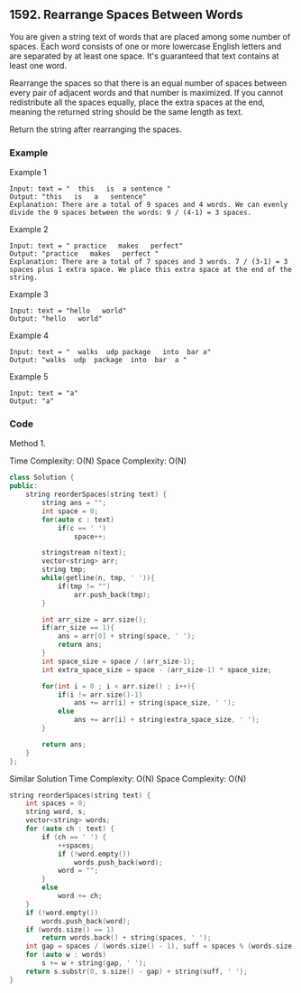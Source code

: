 ## 1592. Rearrange Spaces Between Words

You are given a string text of words that are placed among some number of spaces. Each word consists of one or more lowercase English letters and are separated by at least one space. It's guaranteed that text contains at least one word.

Rearrange the spaces so that there is an equal number of spaces between every pair of adjacent words and that number is maximized. If you cannot redistribute all the spaces equally, place the extra spaces at the end, meaning the returned string should be the same length as text.

Return the string after rearranging the spaces.

### Example
Example 1
```
Input: text = "  this   is  a sentence "
Output: "this   is   a   sentence"
Explanation: There are a total of 9 spaces and 4 words. We can evenly divide the 9 spaces between the words: 9 / (4-1) = 3 spaces.
```

Example 2
```
Input: text = " practice   makes   perfect"
Output: "practice   makes   perfect "
Explanation: There are a total of 7 spaces and 3 words. 7 / (3-1) = 3 spaces plus 1 extra space. We place this extra space at the end of the string.
```

Example 3
```
Input: text = "hello   world"
Output: "hello   world"
```

Example 4
```
Input: text = "  walks  udp package   into  bar a"
Output: "walks  udp  package  into  bar  a "
```

Example 5
```
Input: text = "a"
Output: "a"
```

### Code
Method 1.

Time Complexity: O(N)
Space Complexity: O(N)


```c++
class Solution {
public:
    string reorderSpaces(string text) {
        string ans = "";
        int space = 0;
        for(auto c : text)
            if(c == ' ')
                space++;

        stringstream n(text);
        vector<string> arr;
        string tmp;
        while(getline(n, tmp, ' ')){
            if(tmp != "")
                arr.push_back(tmp);
        }

        int arr_size = arr.size();
        if(arr_size == 1){
            ans = arr[0] + string(space, ' ');
            return ans;
        }
        int space_size = space / (arr_size-1);
        int extra_space_size = space - (arr_size-1) * space_size;

        for(int i = 0 ; i < arr.size() ; i++){
            if(i != arr.size()-1)
                ans += arr[i] + string(space_size, ' ');
            else
                ans += arr[i] + string(extra_space_size, ' ');
        }

        return ans;
    }
};
```

Similar Solution
Time Complexity: O(N)
Space Complexity: O(N)

```c++
string reorderSpaces(string text) {
    int spaces = 0;
    string word, s;
    vector<string> words;
    for (auto ch : text) {
        if (ch == ' ') {
            ++spaces;
            if (!word.empty())
                words.push_back(word);
            word = "";
        }
        else
            word += ch;
    }
    if (!word.empty())
        words.push_back(word);
    if (words.size() == 1)
        return words.back() + string(spaces, ' ');
    int gap = spaces / (words.size() - 1), suff = spaces % (words.size() - 1);
    for (auto w : words)
        s += w + string(gap, ' ');
    return s.substr(0, s.size() - gap) + string(suff, ' ');
}
```
